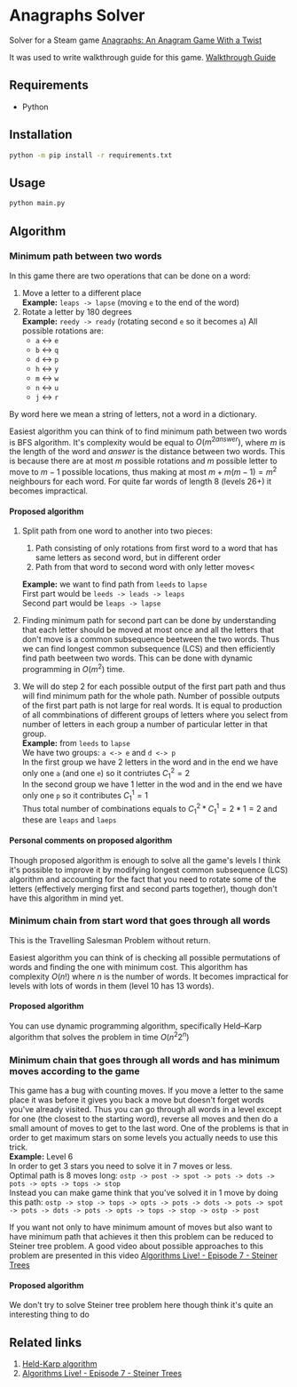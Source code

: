 # Anagraphs Solver

Solver for a Steam game [Anagraphs: An Anagram Game With a Twist](https://store.steampowered.com/app/1654280/Anagraphs_An_Anagram_Game_With_a_Twist/)

It was used to write walkthrough guide for this game. [Walkthrough Guide](https://steamcommunity.com/sharedfiles/filedetails/?id=2972777433)

## Requirements

-   Python

## Installation

```bash
python -m pip install -r requirements.txt
```

## Usage

```bash
python main.py
```

## Algorithm

### Minimum path between two words

In this game there are two operations that can be done on a word:

1. Move a letter to a different place<br>
   **Example:** `leaps -> lapse` (moving `e` to the end of the word)<br>
2. Rotate a letter by 180 degrees<br>
   **Example:** `reedy -> ready` (rotating second `e` so it becomes `a`)
   All possible rotations are:
    - `a` <-> `e`
    - `b` <-> `q`
    - `d` <-> `p`
    - `h` <-> `y`
    - `m` <-> `w`
    - `n` <-> `u`
    - `j` <-> `r`

By word here we mean a string of letters, not a word in a dictionary.

Easiest algorithm you can think of to find minimum path between two words is BFS algorithm. It's complexity would be equal to $O(m^{2answer})$, where $m$ is the length of the word and $answer$ is the distance between two words. This is because there are at most $m$ possible rotations and $m$ possible letter to move to $m - 1$ possible locations, thus making at most $m + m(m - 1) = m^2$ neighbours for each word. For quite far words of length 8 (levels 26+) it becomes impractical.

#### Proposed algorithm

1. Split path from one word to another into two pieces:

    1. Path consisting of only rotations from first word to a word that has same letters as second word, but in different order<br>
    2. Path from that word to second word with only letter moves<

    **Example:** we want to find path from `leeds` to `lapse`<br>
    First part would be `leeds -> leads -> leaps`<br>
    Second part would be `leaps -> lapse`

2. Finding minimum path for second part can be done by understanding that each letter should be moved at most once and all the letters that don't move is a common subsequence beetween the two words. Thus we can find longest common subsequence (LCS) and then efficiently find path beetween two words. This can be done with dynamic programming in $O(m^2)$ time.
3. We will do step 2 for each possible output of the first part path and thus will find minimum path for the whole path. Number of possible outputs of the first part path is not large for real words. It is equal to production of all commbinations of different groups of letters where you select from number of letters in each group a number of particular letter in that group.<br>
   **Example:** from `leeds` to `lapse`<br>
   We have two groups: `a <-> e` and `d <-> p`<br>
   In the first group we have 2 letters in the word and in the end we have only one `a` (and one `e`) so it contriutes $C^2_1 = 2$<br>
   In the second group we have 1 letter in the wod and in the end we have only one `p` so it contributes $C^1_1 = 1$<br>
   Thus total number of combinations equals to $C^2_1 * C^1_1 = 2 * 1 = 2$ and these are `leaps` and `laeps`

#### Personal comments on proposed algorithm

Though proposed algorithm is enough to solve all the game's levels I think it's possible to improve it by modifying longest common subsequence (LCS) algorithm and accounting for the fact that you need to rotate some of the letters (effectively merging first and second parts together), though don't have this algorithm in mind yet.

### Minimum chain from start word that goes through all words

This is the Travelling Salesman Problem without return.

Easiest algorithm you can think of is checking all possible permutations of words and finding the one with minimum cost. This algorithm has complexity $O(n!)$ where $n$ is the number of words. It becomes impractical for levels with lots of words in them (level 10 has 13 words).

#### Proposed algorithm

You can use dynamic programming algorithm, specifically Held–Karp algorithm that solves the problem in time $O(n^{2}2^{n})$

### Minimum chain that goes through all words and has minimum moves according to the game

This game has a bug with counting moves. If you move a letter to the same place it was before it gives you back a move but doesn't forget words you've already visited. Thus you can go through all words in a level except for one (the closest to the starting word), reverse all moves and then do a small amount of moves to get to the last word. One of the problems is that in order to get maximum stars on some levels you actually needs to use this trick.<br>
**Example:** Level 6<br>
In order to get 3 stars you need to solve it in 7 moves or less.<br>
Optimal path is 8 moves long: `ostp -> post -> spot -> pots -> dots -> pots -> opts -> tops -> stop`<br>
Instead you can make game think that you've solved it in 1 move by doing this path:
`ostp -> stop -> tops -> opts -> pots -> dots -> pots -> spot -> pots -> dots -> pots -> opts -> tops -> stop -> ostp -> post`

If you want not only to have minimum amount of moves but also want to have minimum path that achieves it then this problem can be reduced to Steiner tree problem. A good video about possible approaches to this problem are presented in this video [Algorithms Live! - Episode 7 - Steiner Trees](https://www.youtube.com/watch?v=BG4vAoV5kWw)

#### Proposed algorithm

We don't try to solve Steiner tree problem here though think it's quite an interesting thing to do

## Related links
1. [Held-Karp algorithm](https://en.wikipedia.org/wiki/Held%E2%80%93Karp_algorithm)
2. [Algorithms Live! - Episode 7 - Steiner Trees](https://www.youtube.com/watch?v=BG4vAoV5kWw)
